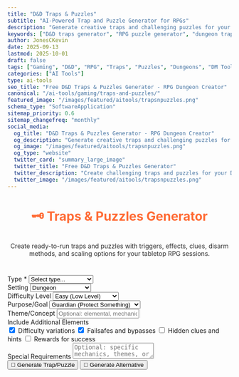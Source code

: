 ```yaml
---
title: "D&D Traps & Puzzles"
subtitle: "AI-Powered Trap and Puzzle Generator for RPGs"
description: "Generate creative traps and challenging puzzles for your D&D dungeons and RPG campaigns. Create engaging obstacles with solutions, mechanics, and difficulty scaling."
keywords: ["D&D traps generator", "RPG puzzle generator", "dungeon traps", "DnD puzzles", "trap creator", "puzzle maker", "RPG obstacles", "dungeon mechanics", "DM tools", "tabletop RPG"]
author: JonesCKevin
date: 2025-09-13
lastmod: 2025-10-01
draft: false
tags: ["Gaming", "D&D", "RPG", "Traps", "Puzzles", "Dungeons", "DM Tools", "AI", "Tools"]
categories: ["AI Tools"]
type: ai-tools
seo_title: "Free D&D Traps & Puzzles Generator - RPG Dungeon Creator"
canonical: "/ai-tools/gaming/traps-and-puzzles/"
featured_image: "/images/featured/aitools/trapsnpuzzles.png"
schema_type: "SoftwareApplication"
sitemap_priority: 0.6
sitemap_changefreq: "monthly"
social_media:
  og_title: "D&D Traps & Puzzles Generator - RPG Dungeon Creator"
  og_description: "Generate creative traps and challenging puzzles for D&D dungeons. Create engaging obstacles for your RPG campaigns."
  og_image: "/images/featured/aitools/trapsnpuzzles.png"
  og_type: "website"
  twitter_card: "summary_large_image"
  twitter_title: "Free D&D Traps & Puzzles Generator"
  twitter_description: "Create challenging traps and puzzles for your D&D dungeons with AI. Perfect for DMs and campaign creators."
  twitter_image: "/images/featured/aitools/trapsnpuzzles.png"
---
```


<link rel="stylesheet" href="traps-and-puzzles.css">


<h1 style="text-align:center;margin-bottom:30px;color:#ff6b35;">🗝️ Traps & Puzzles Generator</h1>
<p style="text-align:center;margin-bottom:40px;opacity:.9;">Create ready-to-run traps and puzzles with triggers, effects, clues, disarm methods, and scaling options for your tabletop RPG sessions.</p>

<form id="trapPuzzleForm">
<div class="form-group">
<label for="generationType">Type *</label>
<select id="generationType" required>
<option value="">Select type...</option>
<option value="trap">Trap</option>
<option value="puzzle">Puzzle</option>
<option value="both">Both (Trap + Puzzle)</option>
</select>
</div>

<div class="form-group">
<label for="setting">Setting</label>
<select id="setting">
<option value="dungeon">Dungeon</option>
<option value="ancient-ruins">Ancient Ruins</option>
<option value="wizard-tower">Wizard's Tower</option>
<option value="noble-estate">Noble Estate</option>
<option value="temple">Temple/Shrine</option>
<option value="thieves-guild">Thieves' Guild</option>
<option value="forest">Forest</option>
<option value="cave">Cave System</option>
<option value="urban">Urban Environment</option>
<option value="ship">Ship/Vehicle</option>
<option value="extraplanar">Extraplanar</option>
<option value="modern">Modern</option>
</select>
</div>

<div class="form-group">
<label for="difficulty">Difficulty Level</label>
<select id="difficulty">
<option value="easy">Easy (Low Level)</option>
<option value="moderate">Moderate (Mid Level)</option>
<option value="hard">Hard (High Level)</option>
<option value="deadly">Deadly (Epic Level)</option>
</select>
</div>

<div class="form-group">
<label for="purpose">Purpose/Goal</label>
<select id="purpose">
<option value="guardian">Guardian (Protect Something)</option>
<option value="deterrent">Deterrent (Discourage Entry)</option>
<option value="test">Test (Prove Worthiness)</option>
<option value="alarm">Alarm (Alert Others)</option>
<option value="delay">Delay (Slow Progress)</option>
<option value="capture">Capture (Restrain Intruders)</option>
<option value="information">Information (Convey Message)</option>
<option value="entertainment">Entertainment (For Fun)</option>
</select>
</div>

<div class="form-group">
<label for="theme">Theme/Concept</label>
<input type="text" id="theme" placeholder="Optional: elemental, mechanical, magical, riddles, etc.">
</div>

<div class="form-group">
<label for="includeOptions">Include Additional Elements</label>
<div class="checkbox-group">
<label class="checkbox-inline">
<input type="checkbox" id="includeVariations" checked>
Difficulty variations
</label>
<label class="checkbox-inline">
<input type="checkbox" id="includeFailsafes" checked>
Failsafes and bypasses
</label>
<label class="checkbox-inline">
<input type="checkbox" id="includeClues">
Hidden clues and hints
</label>
<label class="checkbox-inline">
<input type="checkbox" id="includeRewards">
Rewards for success
</label>
</div>
</div>

<div class="form-group">
<label for="specialRequests">Special Requirements</label>
<textarea id="specialRequests" placeholder="Optional: specific mechanics, themes, or story elements..."></textarea>
</div>

<div class="action-buttons">
<button type="button" onclick="generateTrapPuzzle()" class="generate-btn">
🎲 Generate Trap/Puzzle
</button>
<button type="button" onclick="generateVariation()" class="variation-btn">
🔄 Generate Alternative
</button>

</div>
</form>

<div id="loadingDiv" class="loading-message" style="display:none;">
<div class="spinner"></div>
<p>Creating your trap/puzzle...</p>
</div>

<div id="errorDiv" class="error-message" style="display:none;"></div>

<div id="resultDiv" class="result-section" style="display:none;">
<div class="result-header">
<h2>Generated Trap/Puzzle</h2>
<div class="action-buttons">
<button onclick="copyResult()" class="copy-btn">📋 Copy</button>
<button onclick="downloadResult('txt')" class="download-btn">💾 Download</button>
</div>
</div>
<div id="resultContent" class="result-content"></div>
</div>


<script src="traps-and-puzzles.js"></script>





